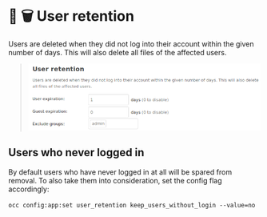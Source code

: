 # 👤 🗑 User retention

Users are deleted when they did not log into their account within the given number of days. This will also delete all files of the affected users.

> ![Screenshot of the admin settings](docs/screenshot.png)

## Users who never logged in

By default users who have never logged in at all will be spared from removal. To also take them into consideration, set the config flag accordingly:

`occ config:app:set user_retention keep_users_without_login --value=no`
